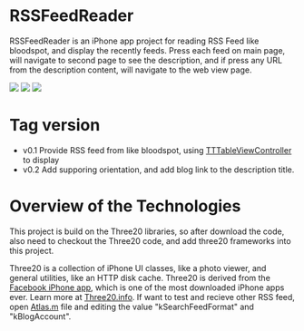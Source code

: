 RSSFeedReader
=============

RSSFeedReader is an iPhone app project for reading RSS Feed like bloodspot, and display the recently feeds. Press each feed on main page, will navigate to second page to see the description, and if press any URL from the description content, will navigate to the web view page. 

[![](http://lh3.ggpht.com/_o0UBy3yU5EE/TR9AblkBYsI/AAAAAAAABtU/rP9I5ADiGyw/s288/Screen%20shot%202011-01-01%20at%20%E4%B8%8B%E5%8D%8810.50.16.png)](http://lh3.ggpht.com/_o0UBy3yU5EE/TR9AblkBYsI/AAAAAAAABtU/rP9I5ADiGyw/s288/Screen%20shot%202011-01-01%20at%20%E4%B8%8B%E5%8D%8810.50.16.png)
[![](http://lh5.ggpht.com/_o0UBy3yU5EE/TR9AbXDsinI/AAAAAAAABtQ/RJdpX0HXTPk/s288/Screen%20shot%202011-01-01%20at%20%E4%B8%8B%E5%8D%8810.51.01.png)](http://lh5.ggpht.com/_o0UBy3yU5EE/TR9AbXDsinI/AAAAAAAABtQ/RJdpX0HXTPk/s288/Screen%20shot%202011-01-01%20at%20%E4%B8%8B%E5%8D%8810.51.01.png)
[![](http://lh4.ggpht.com/_o0UBy3yU5EE/TR9AbefjJcI/AAAAAAAABtM/NpP_rZMUP4o/s288/Screen%20shot%202011-01-01%20at%20%E4%B8%8B%E5%8D%8810.51.19.png)](http://lh4.ggpht.com/_o0UBy3yU5EE/TR9AbefjJcI/AAAAAAAABtM/NpP_rZMUP4o/s288/Screen%20shot%202011-01-01%20at%20%E4%B8%8B%E5%8D%8810.51.19.png)

Tag version
======

* v0.1 Provide RSS feed from like bloodspot, using [TTTableViewController][] to display 
* v0.2 Add supporing orientation, and add blog link to the description title.

Overview of the Technologies
========================

This project is build on the Three20 libraries, so after download the code, also need to checkout the Three20 code, and add three20 frameworks into this project.

Three20 is a collection of iPhone UI classes, like a photo viewer, and general utilities, like an HTTP disk cache. Three20 is derived from the [Facebook iPhone app][], which is one of the most downloaded iPhone apps ever. Learn more at [Three20.info][]. 
If want to test and recieve other RSS feed, open [Atlas.m][] file and editing the value "kSearchFeedFormat" and "kBlogAccount".

[Facebook iPhone app]: http://phobos.apple.com/WebObjects/MZStore.woa/wa/viewSoftware?id=284882215&mt=8
[Three20.info]: http://Three20.info
[TTTableViewController]: https://github.com/facebook/three20/blob/master/src/Three20UI/Headers/TTTableViewController.h
[Atlas.m]: https://github.com/edwardinubuntu/RSSFeedReader/blob/master/Classes/Atlas.m